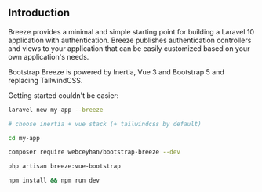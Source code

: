 ## Introduction

Breeze provides a minimal and simple starting point for building a Laravel 10 application with authentication. Breeze publishes authentication controllers and views to your application that can be easily customized based on your own application's needs.

Bootstrap Breeze is powered by Inertia, Vue 3 and Bootstrap 5 and replacing TailwindCSS. 

Getting started couldn't be easier:

```bash
laravel new my-app --breeze

# choose inertia + vue stack (+ tailwindcss by default)

cd my-app

composer require webceyhan/bootstrap-breeze --dev

php artisan breeze:vue-bootstrap

npm install && npm run dev
```
